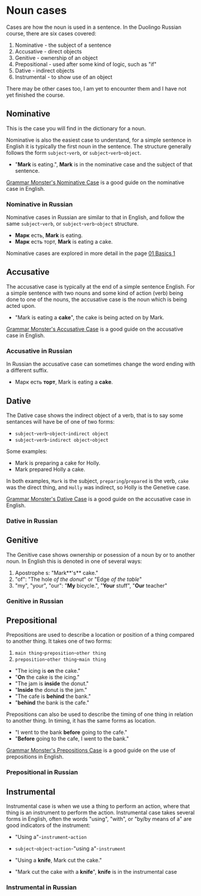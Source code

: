 # Noun cases

Cases are how the noun is used in a sentence. In the Duolingo Russian course,
there are six cases covered:

1. Nominative - the subject of a sentence
1. Accusative - direct objects
1. Genitive - ownership of an object
1. Prepositional - used after some kind of logic, such as "if"
1. Dative - indirect objects
1. Instrumental - to show use of an object

There may be other cases too, I am yet to encounter them and I have not yet
finished the course.

## Nominative

This is the case you will find in the dictionary for a noun.

Nominative is also the easiest case to understand, for a simple sentence in
English it is typically the first noun in the sentence. The structure generally
follows the form `subject`-`verb`, or `subject`-`verb`-`object`.

* "**Mark** is eating.", **Mark** is in the nominative case and the subject
of that sentence.

[Grammar Monster's Nominative Case](https://www.grammar-monster.com/glossary/nominative_case.htm)
is a good guide on the nominative case in English.

### Nominative in Russian

Nominative cases in Russian are similar to that in English, and follow the same
`subject`-`verb`, or `subject`-`verb`-`object` structure.

* **Марк** есть, **Mark** is eating.
* **Марк** есть торт, **Mark** is eating a cake.

Nominative cases are explored in more detail in the page [01 Basics 1](castle_1/01_basics_1.md)

## Accusative

The accusative case is typically at the end of a simple sentence English.
For a simple sentence with two nouns and some kind of action (verb) being
done to one of the nouns, the accusative case is the noun which is being
acted upon.

* "Mark is eating a **cake**", the cake is being acted on by Mark.

[Grammar Monster's Accusative Case](https://www.grammar-monster.com/glossary/accusative_case.htm)
is a good guide on the accusative case in English.

### Accusative in Russian

In Russian the accusative case can sometimes change the word ending with a
different suffix.

* Марк есть **торт**, Mark is eating a **cake**.

## Dative

The Dative case shows the indirect object of a verb, that is to say some
sentances will have be of one of two forms:

* `subject`-`verb`-`object`-`indirect object`
* `subject`-`verb`-`indirect object`-`object`

Some examples:

* Mark is preparing a cake for Holly.
* Mark prepared Holly a cake.

In both examples, `Mark` is the subject, `preparing`/`prepared` is the
verb, `cake` was the direct thing, and `Holly` was indirect, so Holly is
the Genetive case.

[Grammar Monster's Dative Case](https://www.grammar-monster.com/glossary/dative_case.htm)
is a good guide on the accusative case in English.

### Dative in Russian

## Genitive

The Genitive case shows ownership or posession of a noun by or to another noun.
In English this is denoted in one of several ways:

1. Apostrophe s: "Mark**'s** cake."
1. "of": "The hole *of the donut*" or "Edge *of the table*"
1. "my", "your", "our": "**My** bicycle.", "**Your** stuff", "**Our** teacher"

### Genitive in Russian

## Prepositional

Prepositions are used to describe a location or position of a thing compared
to another thing. It takes one of two forms:

1. `main thing`-`preposition`-`other thing`
1. `preposition`-`other thing`-`main thing`

* "The icing is **on** the cake."
* "**On** the cake is the icing."
* "The jam is **inside** the donut."
* "**Inside** the donut is the jam."
* "The cafe is **behind** the bank."
* "**behind** the bank is the cafe."

Prepositions can also be used to describe the timing of one thing in relation
to another thing. In timing, it has the same forms as location.

* "I went to the bank **before** going to the cafe."
* "**Before** going to the cafe, I went to the bank."

[Grammar Monster's Prepositions Case](https://www.grammar-monster.com/lessons/prepositions.htm)
is a good guide on the use of prepositions in English.

### Prepositional in Russian

## Instrumental

Instrumental case is when we use a thing to perform an action, where that
thing is an instrument to perform the action. Instrumental case takes several
forms in English, often the words "using", "with", or "by/by means of a"
are good indicators of the instrument:

* "Using a"-`instrument`-`action`
* `subject`-`object`-`action`-"using a"-`instrument`

* "Using a **knife**, Mark cut the cake."
* "Mark cut the cake with a **knife**", **knife** is in the instrumental case

### Instrumental in Russian
